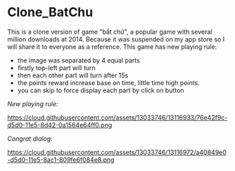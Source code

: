 # Clone_BatChu
This is a clone version of game "bắt chữ", a popular game with several million downloads at 2014. Because it was suspended on my app store so I will share it to everyone as a reference.
This game has new playing rule:
 - the image was separated by 4 equal parts
 - firstly top-left part will turn
 - then each other part will turn after 15s
 - the points reward increase base on time, little time high points.
 - you can skip to force display each part by click on button

*New playing rule:*

https://cloud.githubusercontent.com/assets/13033746/13116933/76e42f9c-d5d0-11e5-8d42-0a1564e64ff0.png

*Congrat dialog:*

https://cloud.githubusercontent.com/assets/13033746/13116972/a40849e0-d5d0-11e5-8ac1-809fe6f084e8.png
